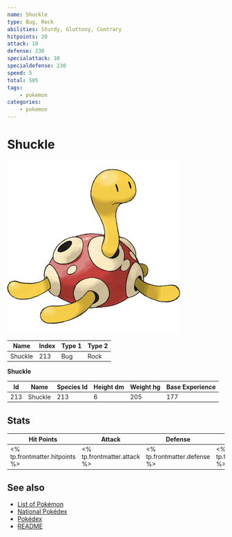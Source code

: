 ```yaml
---
name: Shuckle
type: Bug, Rock
abilities: Sturdy, Gluttony, Contrary
hitpoints: 20
attack: 10
defense: 230
specialattack: 10
specialdefense: 230
speed: 5
total: 505
tags:
    - pokemon
categories:
    - pokemon
---
```


# Shuckle


![Shuckle](images/213.png)

| **Name** | **Index** | **Type 1** | **Type 2** |
|----|----|----|----|
| Shuckle | 213 | Bug | Rock  |

**Shuckle** 




| **Id** | **Name** | **Species Id** | **Height dm** | **Weight hg** | **Base Experience** |
|--------|----------|----------------|------------|------------|---------------------|
| 213 | Shuckle | 213 | 6 | 205 | 177 |



## Stats

| **Hit Points** | **Attack** | **Defense** | **Special Attack** | **Special Defense** | **Speed** | **Total** |
|----------------|------------|-------------|--------------------|---------------------|-----------|-----------|
| <% tp.frontmatter.hitpoints %> | <% tp.frontmatter.attack %> | <% tp.frontmatter.defense %> | <% tp.frontmatter.specialattack %> | <% tp.frontmatter.specialdefense %> | <% tp.frontmatter.speed %> | <% tp.frontmatter.total %> |

## See also

- [List of Pokémon](../pokemon.md)
- [National Pokédex](../national_pokedex.md)
- [Pokédex](../pokedex.md)
- [README](../README.md)
